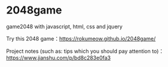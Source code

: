 # 2048game
game2048 with javascript, html, css and jquery 


Try this 2048 game：https://rokumeow.github.io/2048game/


Project notes (such as: tips which you should pay attention to)：https://www.jianshu.com/p/bd8c283e0fa3
